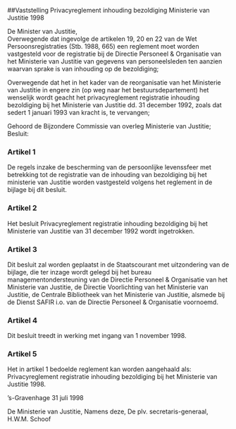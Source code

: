<meta http-equiv='Content-Type' content='text/html; charset=utf-8' />

##Vaststelling Privacyreglement inhouding bezoldiging Ministerie van Justitie 1998

De Minister van Justitie,  
Overwegende dat ingevolge de artikelen 19, 20 en 22 van de Wet Persoonsregistraties (Stb. 1988, 665) een reglement moet worden vastgesteld voor de registratie bij de Directie Personeel & Organisatie van het Ministerie van Justitie van gegevens van personeelsleden ten aanzien waarvan sprake is van inhouding op de bezoldiging;

Overwegende dat het in het kader van de reorganisatie van het Ministerie van Justitie in engere zin (op weg naar het bestuursdepartement) het wenselijk wordt geacht het privacyreglement registratie inhouding bezoldiging bij het Ministerie van Justitie dd. 31 december 1992, zoals dat sedert 1 januari 1993 van kracht is, te vervangen;

Gehoord de Bijzondere Commissie van overleg Ministerie van Justitie;
Besluit:     

### Artikel  1  

De regels inzake de bescherming van de persoonlijke levenssfeer met betrekking tot de registratie van de inhouding van bezoldiging bij het ministerie van Justitie worden vastgesteld volgens het reglement in de bijlage bij dit besluit.  

### Artikel  2  

Het besluit Privacyreglement registratie inhouding bezoldiging bij het Ministerie van Justitie van 31 december 1992 wordt ingetrokken.  

### Artikel  3  

Dit besluit zal worden geplaatst in de Staatscourant met uitzondering van de bijlage, die ter inzage wordt gelegd bij het bureau managementondersteuning van de Directie Personeel & Organisatie van het Ministerie van Justitie, de Directie Voorlichting van het Ministerie van Justitie, de Centrale Bibliotheek van het Ministerie van Justitie, alsmede bij de Dienst SAFIR i.o. van de Directie Personeel & Organisatie voornoemd.  

### Artikel  4  

Dit besluit treedt in werking met ingang van 1 november 1998.  

### Artikel  5  

Het in artikel 1 bedoelde reglement kan worden aangehaald als: Privacyreglement registratie inhouding bezoldiging bij het Ministerie van Justitie 1998. 

’s-Gravenhage 
31 juli 1998    

De 
Ministerie van Justitie, Namens deze, De 
plv. secretaris-generaal, 
H.W.M. Schoof      
